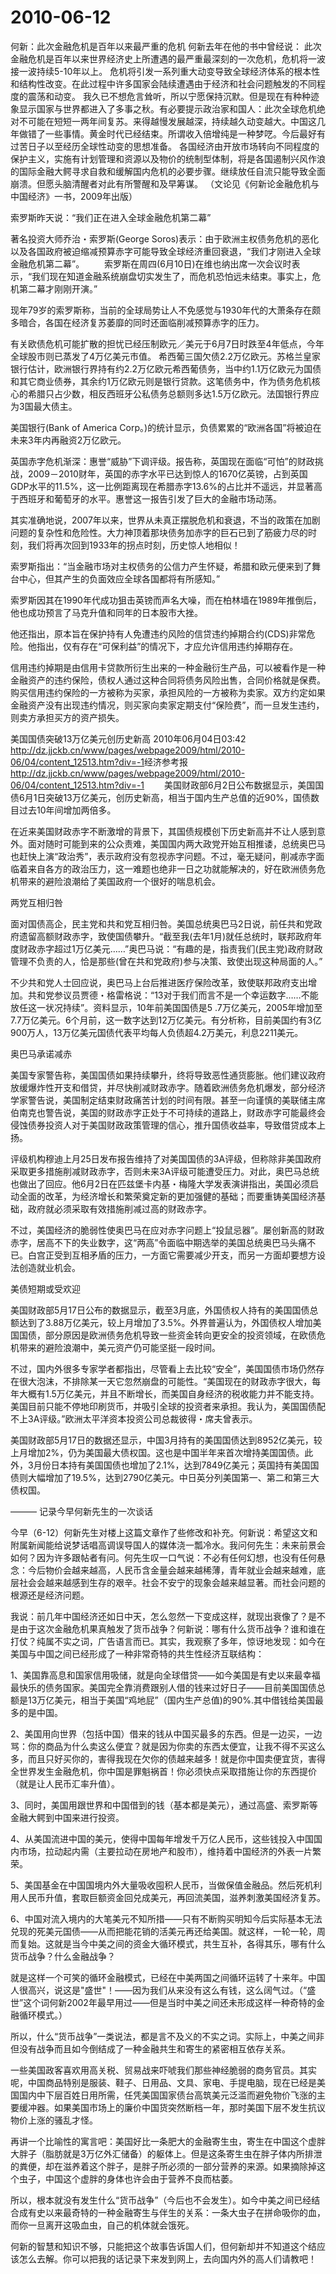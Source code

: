 # 2010-06-12

何新：此次金融危机是百年以来最严重的危机     何新去年在他的书中曾经说：       此次金融危机是百年以来世界经济史上所遭遇的最严重最深刻的一次危机，危机将一波接一波持续5-10年以上。      危机将引发一系列重大动变导致全球经济体系的根本性和结构性改变。在此过程中许多国家会陆续遭遇由于经济和社会问题触发的不同程度的震荡和动变。      我久已不想危言耸听，所以宁愿保持沉默。但是现在有种种迹象显示国家与世界都进入了多事之秋。有必要提示政治家和国人：此次全球危机绝对不可能在短短一两年间复苏。来得越慢发展越深，持续越久动变越大。中国这几年做错了一些事情。黄金时代已经结束。所谓收入倍增纯是一种梦呓。今后最好有过苦日子以至经历全球性动变的思想准备。       各国经济由开放市场转向不同程度的保护主义，实施有计划管理和资源以及物价的统制型体制，将是各国遏制兴风作浪的国际金融大鳄寻求自救和缓解国内危机的必要步骤。继续放任自流只能导致全面崩溃。但愿头脑清醒者对此有所警醒和及早筹谋。 （文论见《何新论金融危机与中国经济》一书，2009年出版）

索罗斯昨天说：“我们正在进入全球金融危机第二幕”

著名投资大师乔治・索罗斯(George Soros)表示：由于欧洲主权债务危机的恶化以及各国政府被迫缩减预算赤字可能导致全球经济重回衰退，“我们才刚进入全球金融危机第二幕”。  　　索罗斯在周四(6月10日)在维也纳出席一次会议时表示，“我们现在知道金融系统崩盘切实发生了，而危机恐怕远未结束。事实上，危机第二幕才刚刚开演。” 

现年79岁的索罗斯称，当前的全球局势让人不免感觉与1930年代的大萧条存在颇多暗合，各国在经济复苏萎靡的同时还面临削减预算赤字的压力。 

有关欧债危机可能扩散的担忧已经压制欧元／美元于6月7日时跌至4年低点，今年全球股市则已蒸发了4万亿美元市值。     希西葡三国欠债2.2万亿欧元。苏格兰皇家银行估计，欧洲银行界持有约2.2万亿欧元希西葡债务，当中约1.1万亿欧元为国债和其它商业债券，其余约1万亿欧元则是银行贷款。这笔债务中，作为债务危机核心的希腊只占少数，相反西班牙公私债务总额则多达1.5万亿欧元。法国银行界应为3国最大债主。

美国银行(Bank of America Corp。)的统计显示，负债累累的“欧洲各国”将被迫在未来3年内再融资2万亿欧元。

英国赤字危机渐深：惠誉“威胁”下调评级。报告称，英国现在面临“可怕”的财政挑战，2009－2010财年，英国的赤字水平已达到惊人的1670亿英镑，占到英国GDP水平的11.5%，这一比例距离现在希腊赤字13.6%的占比并不遥远，并显著高于西班牙和葡萄牙的水平。惠誉这一报告引发了巨大的金融市场动荡。 

其实准确地说，2007年以来，世界从未真正摆脱危机和衰退，不当的政策在加剧问题的复杂性和危险性。大力神顶着那块债务加赤字的巨石已到了筋疲力尽的时刻，我们将再次回到1933年的拐点时刻，历史惊人地相似！ 

索罗斯指出：“当金融市场对主权债务的公信力产生怀疑，希腊和欧元便来到了舞台中心，但其产生的负面效应全球各国都将有所感知。” 

索罗斯因其在1990年代成功狙击英镑而声名大噪，而在柏林墙在1989年推倒后，他也成功预言了马克升值和同年的日本股市大挫。 

他还指出，原本旨在保护持有人免遭违约风险的信贷违约掉期合约(CDS)非常危险。他指出，仅有存在“可保利益”的情况下，才应允许信用违约掉期存在。 

信用违约掉期是由信用卡贷款所衍生出来的一种金融衍生产品，可以被看作是一种金融资产的违约保险，债权人通过这种合同将债务风险出售，合同价格就是保费。购买信用违约保险的一方被称为买家，承担风险的一方被称为卖家。双方约定如果金融资产没有出现违约情况，则买家向卖家定期支付“保险费”，而一旦发生违约，则卖方承担买方的资产损失。 

美国国债突破13万亿美元创历史新高   2010年06月04日03:42  <http://dz.jjckb.cn/www/pages/webpage2009/html/2010-06/04/content_12513.htm?div=-1>经济参考报 <http://dz.jjckb.cn/www/pages/webpage2009/html/2010-06/04/content_12513.htm?div=-1> 　　美国财政部6月2日公布数据显示，美国国债6月1日突破13万亿美元，创历史新高，相当于国内生产总值的近90%，国债数目过去10年间增加两倍多。

在近来美国财政赤字不断激增的背景下，其国债规模创下历史新高并不让人感到意外。面对随时可能到来的公众责难，美国国内两大政党开始互相推诿，总统奥巴马也赶快上演“政治秀”，表示政府没有忽视赤字问题。不过，毫无疑问，削减赤字面临着来自各方的政治压力，这一难题也绝非一日之功就能解决的，好在欧洲债务危机带来的避险浪潮给了美国政府一个很好的喘息机会。

两党互相归咎

面对国债高企，民主党和共和党互相归咎。美国总统奥巴马2日说，前任共和党政府遗留高额财政赤字，致使国债攀升。“截至我(去年1月)就任总统时，联邦政府年度财政赤字超过1万亿美元……”奥巴马说：“有趣的是，指责我们(民主党)政府财政管理不负责的人，恰是那些(曾在共和党政府)参与决策、致使出现这种局面的人。”

不少共和党人士回应说，奥巴马上台后推进医疗保险改革，致使联邦政府支出增加。共和党参议员贾德・格雷格说：“13对于我们而言不是一个幸运数字……不能放任这一状况持续”。资料显示，10年前美国国债是5 .7万亿美元，2005年增加至7.7万亿美元。6个月前，这一数字达到12万亿美元。有分析称，目前美国约有3亿900万人，13万亿美元国债代表平均每人负债超4.2万美元，利息2211美元。

奥巴马承诺减赤

美国专家警告称，美国国债如果持续攀升，终将导致恶性通货膨胀。他们建议政府放缓爆炸性开支和借贷，并尽快削减财政赤字。随着欧洲债务危机爆发，部分经济学家警告说，美国制定结束财政痛苦计划的时间有限。甚至一向谨慎的美联储主席伯南克也警告说，美国的财政赤字正处于不可持续的道路上，财政赤字可能最终会侵蚀债券投资人对于美国财政政策管理的信心，推升国债收益率，导致借贷成本上扬。

评级机构穆迪上月25日发布报告维持了对美国国债的3A评级，但称除非美国政府采取更多措施削减财政赤字，否则未来3A评级可能遭受压力。对此，奥巴马总统也做出了回应。他6月2日在匹兹堡卡内基・梅隆大学发表演讲指出，美国必须启动全面的改革，为经济增长和繁荣奠定新的更加强健的基础；而要重铸美国经济基础，政府就必须采取有效措施削减过高的财政赤字。

不过，美国经济的脆弱性使奥巴马在应对赤字问题上“投鼠忌器”。屡创新高的财政赤字，居高不下的失业数字，这“两高”令面临中期选举的美国总统奥巴马头痛不已。白宫正受到互相矛盾的压力，一方面它需要减少开支，而另一方面却要想方设法创造就业机会。

美债短期或受欢迎

美国财政部5月17日公布的数据显示，截至3月底，外国债权人持有的美国国债总额达到了3.88万亿美元，较上月增加了3.5%。外界普遍认为，外国债权人增加美国国债，部分原因是欧洲债务危机导致一些资金转向更安全的投资领域，在欧债危机带来的避险浪潮中，美元资产仍可能坚挺一段时间。

不过，国内外很多专家学者都指出，尽管看上去比较“安全”，美国国债市场仍然存在很大泡沫，不排除某一天它忽然崩盘的可能性。“美国现在的财政赤字很大，每年大概有1.5万亿美元，并且不断增长，而美国自身经济的税收能力并不能支持。美国目前只能不停地印刷货币，并吸引全球的投资者来承担。我认为，美国国债配不上3A评级。”欧洲太平洋资本投资公司总裁彼得・席夫曾表示。

美国财政部5月17日的数据还显示，中国3月持有的美国国债达到8952亿美元，较上月增加2%，仍为美国最大债权国。这也是中国半年来首次增持美国国债。此外，3月份日本持有美国国债也增加了2.1%，达到7849亿美元；英国持有美国国债则大幅增加了19.5%，达到2790亿美元。中日英分列美国第一、第二和第三大债权国。

——— 记录今早何新先生的一次谈话

今早（6-12）何新先生对楼上这篇文章作了些修改和补充。何新说：希望这文和附属新闻能给说梦话唱高调误导国人的媒体浇一瓢冷水。我问何先生：未来前景会如何？因为许多跟帖者有问。何先生叹一口气说：不必有任何幻想，也没有任何悬念：今后物价会越来越高，人民币含金量会越来越稀薄，青年就业会越来越难，底层社会会越来越感到生存的艰辛。社会不安宁的现象会越来越显著。而社会问题的根源还是经济问题。

我说：前几年中国经济还如日中天，怎么忽然一下变成这样，就现出衰像了？是不是由于这次金融危机果真触发了货币战争？何新说：哪有什么货币战争？谁和谁在打仗？纯属不实之词，广告语言而已。其实，我观察了多年，惊讶地发现：如今在美国与中国之间已经形成了一种非常奇特的共生性经济互联结构：

1、美国靠高息和国家信用吸储，就是向全球借贷――如今美国是有史以来最幸福最快乐的债务国家。美国完全靠消费跟别人借的钱来过好日子――目前美国国债总额是13万亿美元，相当于美国“鸡地屁”（国内生产总值)的90%.其中借钱给美国最多的是中国。

2、美国用向世界（包括中国）借来的钱从中国买最多的东西。但是一边买，一边骂：你的商品为什么卖这么便宜？就是因为你卖的东西太便宜，让我不得不买这么多，而且只好买你的，害得我现在欠你的债越来越多！就是你中国卖便宜货，害得全世界发生金融危机，你中国是罪魁祸首！你必须快点采取措施让你的东西提价（就是让人民币汇率升值）。

3、同时，美国用跟世界和中国借到的钱（基本都是美元），通过高盛、索罗斯等金融大鳄到中国来进行投资。

4、从美国流进中国的美元，使得中国每年增发千万亿人民币，这些钱投入中国国内市场，拉动起内需（主要拉动在房地产和股市），维持着中国经济的外表一片繁荣。

5、美国基金在中国国境内外大量吸收囤积人民币，当做保值金融品。然后死机利用人民币升值，套取巨额资金回兑成美元，再回流美国，滋养刺激美国经济复苏。

6、中国对流入境内的大笔美元不知所措――只有不断购买明知今后实际基本无法兑现的死美元国债――从而把能花销的活美元再还给美国。就这样，一轮一轮，周而复始。这就是当今中美之间的资金大循环模式，共生互补，各得其乐，哪有什么货币战争？什么金融战争？

就是这样一个可笑的循环金融模式，已经在中美两国之间循环运转了十来年。中国人很高兴，说这是"盛世"！――因为我们从来没有这么有钱，这么阔气过。（“盛世”这个词何新2002年最早用过――但是当时中美之间还未形成这样一种奇特的金融循环模式。）

所以，什么“货币战争”一类说法，都是言不及义的不实之词。实际上，中美之间非但没有战争而且如今倒结成了一种金融共生和寄生的紧密相互依存关系。

一些美国政客喜欢用高关税、贸易战来吓唬我们那些神经脆弱的商务官员。其实呢，中国商品特别是服装、鞋子、日用品、文具、家电、手提电脑，现在已经是美国国内中下层百姓日用所需，任凭美国国家债台高筑美元泛滥而避免物价飞涨的主要缓冲器。如果美国市场上的廉价中国货突然断档一年，那时美国下层不发生抗议物价上涨的骚乱才怪。

再讲一个比喻性的寓言吧：美国好比一条肥大的金融寄生虫，寄生在中国这个虚胖大胖子（脂肪就是3万亿外汇储备）的躯体上。但是这条寄生虫在胖子体内所排泄的粪便，却在滋养着这个胖子，是胖子所必须的一部分营养的来源。如果摘除掉这个虫子，中国这个虚胖的身体也许会由于营养不良而枯萎。

所以，根本就没有发生什么“货币战争”（今后也不会发生）。如今中美之间已经结合成有史以来最奇特的一种金融寄生与伴生的关系：一条大虫子在拼命吸你的血，而你一旦离开这吸血虫，自己的机体就会饿死。

何新的智慧和知识不够，只能把这个故事告诉国人们，但何新却并不知道这个结应该怎么去解。你可以把我的话记录下来发到网上，去向国内外的高人们请教吧！

